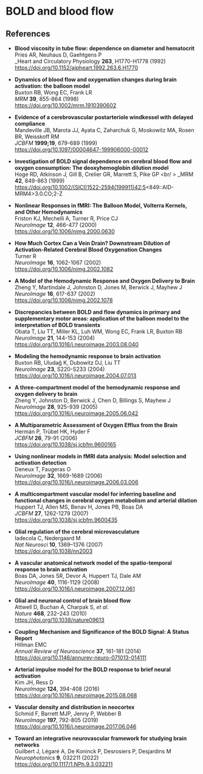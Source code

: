 # BOLD and blood flow

## References

- **Blood viscosity in tube flow: dependence on diameter and hematocrit** <br />
  Pries AR, Neuhaus D, Gaehtgens P <br />
  _Heart and Circulatory Physiology **263**, H1770-H1778 (1992) <br />
  https://doi.org/10.1152/ajpheart.1992.263.6.H1770

- **Dynamics of blood flow and oxygenation changes during brain activation: the balloon model** <br />
  Buxton RB, Wong EC, Frank LR <br />
  _MRM_ **39**, 855-864 (1998) <br />
  https://doi.org/10.1002/mrm.1910390602

- **Evidence of a cerebrovascular postarteriole windkessel with delayed compliance** <br />
  Mandeville JB, Marota JJ, Ayata C, Zaharchuk G, Moskowitz MA, Rosen BR, Weisskoff RM <br />
  _JCBFM_ **1999;19**, 679-689 (1999) <br />
  https://doi.org/10.1097/00004647-199906000-00012

- **Investigation of BOLD signal dependence on cerebral blood flow and oxygen consumption: The deoxyhemoglobin dilution model** <br />
  Hoge RD, Atkinson J, Gill B, Crelier GR, Marrett S, Pike GP <br/ >
  _MRM **42**, 849-863 (1999) <br />
  https://doi.org/10.1002/(SICI)1522-2594(199911)42:5<849::AID-MRM4>3.0.CO;2-Z

- **Nonlinear Responses in fMRI: The Balloon Model, Volterra Kernels, and Other Hemodynamics** <br />
  Friston KJ, Mechelli A, Turner R, Price CJ <br />
  _NeuroImage_ **12**, 466-477 (2000) <br />
  https://doi.org/10.1006/nimg.2000.0630

- **How Much Cortex Can a Vein Drain? Downstream Dilution of Activation-Related Cerebral Blood Oxygenation Changes** <br />
  Turner R <br />
  _NeuroImage_ **16**, 1062-1067 (2002) <br />
  https://doi.org/10.1006/nimg.2002.1082

- **A Model of the Hemodynamic Response and Oxygen Delivery to Brain** <br />
  Zheng Y, Martindale J, Johnston D, Jones M, Berwick J, Mayhew J <br />
  _NeuroImage_ **16**, 617-637 (2002) <br />
  https://doi.org/10.1006/nimg.2002.1078

- **Discrepancies between BOLD and flow dynamics in primary and supplementary motor areas: application of the balloon model to the interpretation of BOLD transients** <br />
  Obata T, Liu TT, Miller KL, Luh WM, Wong EC, Frank LR, Buxton RB <br />
  _NeuroImage_ **21**, 144-153 (2004) <br />
  https://doi.org/10.1016/j.neuroimage.2003.08.040

- **Modeling the hemodynamic response to brain activation** <br />
  Buxton RB, Uludağ K, Dubowitz DJ, Liu TT <br />
  _NeuroImage_ **23**, S220-S233 (2004) <br />
  https://doi.org/10.1016/j.neuroimage.2004.07.013
  
- **A three-compartment model of the hemodynamic response and oxygen delivery to brain** <br />
  Zheng Y, Johnston D, Berwick J, Chen D, Billings S, Mayhew J <br />
  _NeuroImage_ **28**, 925-939 (2005) <br />
  https://doi.org/10.1016/j.neuroimage.2005.06.042

- **A Multiparametric Assessment of Oxygen Efflux from the Brain** <br />
  Hermán P, Trübel HK, Hyder F <br />
  _JCBFM_ **26**, 79-91 (2006) <br />
  https://doi.org/10.1038/sj.jcbfm.9600165

- **Using nonlinear models in fMRI data analysis: Model selection and activation detection** <br />
  Deneux T, Faugeras O <br />
  _NeuroImage_ **32**, 1669-1689 (2006) <br />
  https://doi.org/10.1016/j.neuroimage.2006.03.006

- **A multicompartment vascular model for inferring baseline and functional changes in cerebral oxygen metabolism and arterial dilation** <br />
  Huppert TJ, Allen MS, Benav H, Jones PB, Boas DA <br />
  _JCBFM_ **27**, 1262-1279 (2007) <br />
  https://doi.org/10.1038/sj.jcbfm.9600435

- **Glial regulation of the cerebral microvasculature** <br />
  Iadecola C, Nedergaard M <br />
  _Nat Neurosci_ **10**, 1369–1376 (2007) <br />
  https://doi.org/10.1038/nn2003
  
- **A vascular anatomical network model of the spatio-temporal response to brain activation** <br />
  Boas DA, Jones SR, Devor A, Huppert TJ, Dale AM <br />
  _NeuroImage_ **40**, 1116-1129 (2008) <br />
  https://doi.org/10.1016/j.neuroimage.2007.12.061
  
- **Glial and neuronal control of brain blood flow** <br />
  Attwell D, Buchan A, Charpak S, _et al._ <br />
  _Nature_ **468**, 232–243 (2010) <br />
  https://doi.org/10.1038/nature09613
  
- **Coupling Mechanism and Significance of the BOLD Signal: A Status Report** <br />
  Hillman EMC <br />
  _Annual Review of Neuroscience_ **37**, 161-181 (2014) <br />
  https://doi.org/10.1146/annurev-neuro-071013-014111

- **Arterial impulse model for the BOLD response to brief neural activation** <br />
  Kim JH, Ress D <br />
  _NeuroImage_ **124**, 394-408 (2016) <br />
  https://doi.org/10.1016/j.neuroimage.2015.08.068

- **Vascular density and distribution in neocortex** <br />
  Schmid F, Barrett MJP, Jenny P, Webber B <br />
  _NeuroImage_ **197**, 792-805 (2019) <br />
  https://doi.org/10.1016/j.neuroimage.2017.06.046

- **Toward an integrative neurovascular framework for studying brain networks** <br />
  Guilbert J, Légaré A, De Koninck P, Desrosiers P, Desjardins M <br />
  _Neurophotonics_ **9**, 032211 (2022) <br />
  https://doi.org/10.1117/1.NPh.9.3.032211
